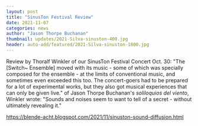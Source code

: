 ```yaml
---
layout: post
title: "SinusTon Festival Review"
date: 2021-11-07
categories: news
author: "Jason Thorpe Buchanan"
thumbnail: updates/2021-Silva-sinuston-400.jpg
header: auto-add/featured/2021-Silva-sinuston-1800.jpg
---
```


Review by Thoralf Winkler of our SinusTon Festival Concert Oct. 30: "The [Switch~ Ensemble] moved with its music - some of which was specially composed for the ensemble - at the limits of conventional music, and sometimes even exceeded this too. The concert-goers had to be prepared for a lot of experimental works, but they also got musical experiences that can only be given live." of Jason Thorpe Buchanan's *soliloquios del viento*, Winkler wrote: "Sounds and noises seem to want to tell of a secret - without ultimately revealing it."

<a href="https://blende-acht.blogspot.com/2021/11/sinuston-sound-diffusion.html">https://blende-acht.blogspot.com/2021/11/sinuston-sound-diffusion.html</a>

